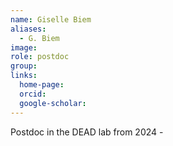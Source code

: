 ```yaml
---
name: Giselle Biem
aliases:
  - G. Biem
image: 
role: postdoc
group: 
links:
  home-page: 
  orcid: 
  google-scholar: 
---
```


Postdoc in the DEAD lab from 2024 - 
